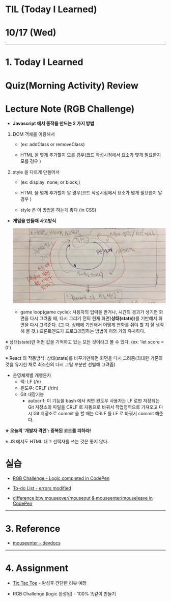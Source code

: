 # TIL (Today I Learned)

# 10/17 (Wed)

---

# 1. Today I Learned

# Quiz(Morning Activity) Review

# Lecture Note (RGB Challenge)

- **Javascript 에서 동작을 만드는 2 가지 방법**

1. DOM 객체를 이용해서

   - (ex: addClass or removeClass)

   - HTML 을 몇개 추가할지 모를 경우(코드 작성시점에서 요소가 몇개 필요한지 모를 경우 )

2. style 을 다르게 만들어서

   - (ex: display: none; or block;)

   - HTML 을 몇개 추가할지 알 경우(코드 작성시점에서 요소가 몇개 필요한지 알 경우 )
   - style 은 이 방법을 하는게 좋다 (in CSS)

- **게임을 만들때 사고방식**

  ![wayOfThinkingForGameDev](./img/wayOfThinkingForGameDev.JPG)

  - game loop(game cycle): 사용자의 입력을 받거나, 시간의 경과가 생기면 화면을 다시 그려줄 때, 다시 그리기 전의 현재 화면(**상태(state)**)를 기반해서 화면을 다시 그려준다. (그 때, 상태에 기반해서 어떻게 변화를 줘야 할 지 잘 생각해 볼 것.) 프론트엔드가 프로그래밍하는 방법이 이와 거의 유사하다.

※ 상태(state)란 어떤 값을 기억하고 있는 모든 것이라고 볼 수 있다. (ex: 'let score = 0')

※ React 의 작동방식: 상태(state)를 바꾸기만하면 화면을 다시 그려줌(최대한 기존의 것을 유지한 채로 최소한의 다시 그릴 부분만 선별해 그려줌)

- 운영체제별 개행문자
  - 맥: LF (/n)
  - 윈도우: CRLF (/r/n)
  - Git 내장기능
    - autocrlf: 이 기능을 bash 에서 켜면 윈도우 사용자는 LF 로만 저장되는 Git 저장소의 파일을 CRLF 로 자동으로 바꿔서 작업영역으로 가져오고 다시 Git 저장소로 commit 을 할 때는 CRLF 를 LF 로 바꿔서 commit 해준다.

**※ 오늘의 '개발자 격언': 중복된 코드를 피하라!**

※ JS 에서도 HTML 태그 선택자를 쓰는 것은 좋지 않다.

# 실습

- [RGB Challenge - Logic completed in CodePen](https://codepen.io/yoonjp/pen/EdQVdR)

- [To-do List - errors modified](https://codepen.io/yoonjp/pen/dgVEQQ?editors=1010)

- [difference btw mouseover/mouseout & mouseenter/mouseleave in CodePen](https://codepen.io/yoonjp/pen/GYQgZZ)

---

# 3. Reference

- [mouseenter - devdocs](http://devdocs.io/dom_events/mouseenter)

---

# 4. Assignment

- [Tic Tac Toe](https://www.google.co.kr/search?q=tictactoe&oq=tictactoe&aqs=chrome..69i57j0l5.2269j0j1&sourceid=chrome&ie=UTF-8) - 완성후 간단한 리뷰 예정

- RGB Challenge (logic 완성된) - 100% 똑같이 만들기
